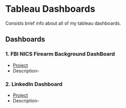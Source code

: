 # Tableau Dashboards
Consists brief info about all of my tableau dashboards. 

## Dashboards

### 1. FBI NICS Firearm Background DashBoard
   - [Project](https://public.tableau.com/app/profile/abhishek7107/viz/FBINICSFirearmBackgroundCheckData-D2/Dashboard1)
   - Description- 

### 2. LinkedIn Dashboard
   - [Project](https://public.tableau.com/app/profile/abhishek7107/viz/LinkedInDashBoard/LinkedinDashboard)
   - Description- 
